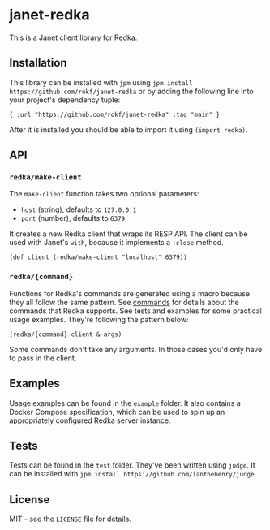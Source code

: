 # janet-redka

This is a Janet client library for Redka.

## Installation

This library can be installed with `jpm` using `jpm install https://github.com/rokf/janet-redka`
or by adding the following line into your project's dependency tuple:

```janet
{ :url "https://github.com/rokf/janet-redka" :tag "main" }
```

After it is installed you should be able to import it using `(import redka)`.

## API

### `redka/make-client`

The `make-client` function takes two optional parameters:
- `host` (string), defaults to `127.0.0.1`
- `port` (number), defaults to `6379`

It creates a new Redka client that wraps its RESP API. The client can be
used with Janet's `with`, because it implements a `:close` method.

```janet
(def client (redka/make-client "localhost" 6379))
```

### `redka/{command}`

Functions for Redka's commands are generated using a macro because they all
follow the same pattern. See [commands](https://github.com/nalgeon/redka/tree/main/docs/commands) for
details about the commands that Redka supports. See tests and examples for some practical usage examples.
They're following the pattern below:

```
(redka/{command} client & args)
```

Some commands don't take any arguments. In those cases you'd only have to pass
in the client.

## Examples

Usage examples can be found in the `example` folder. It also contains a
Docker Compose specification, which can be used to spin up an appropriately configured
Redka server instance.

## Tests

Tests can be found in the `test` folder. They've been written using `judge`.
It can be installed with `jpm install https://github.com/ianthehenry/judge`.

## License

MIT - see the `LICENSE` file for details.
